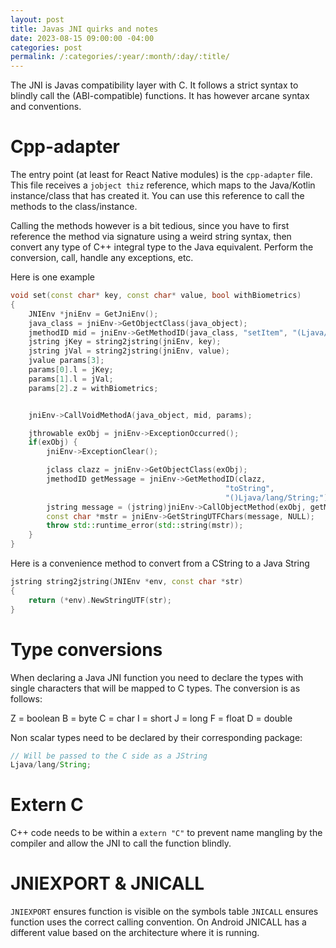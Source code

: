 ```yaml
---
layout: post
title: Javas JNI quirks and notes
date: 2023-08-15 09:00:00 -04:00
categories: post
permalink: /:categories/:year/:month/:day/:title/
---
```


The JNI is Javas compatibility layer with C. It follows a strict syntax to blindly call the (ABI-compatible) functions. It has however arcane syntax and conventions.

# Cpp-adapter

The entry point (at least for React Native modules) is the `cpp-adapter` file. This file receives a `jobject thiz` reference, which maps to the Java/Kotlin instance/class that has created it. You can use this reference to call the methods to the class/instance.

Calling the methods however is a bit tedious, since you have to first reference the method via signature using a weird string syntax, then convert any type of C++ integral type to the Java equivalent. Perform the conversion, call, handle any exceptions, etc.

Here is one example

```C++
void set(const char* key, const char* value, bool withBiometrics)
{
    JNIEnv *jniEnv = GetJniEnv();
    java_class = jniEnv->GetObjectClass(java_object);
    jmethodID mid = jniEnv->GetMethodID(java_class, "setItem", "(Ljava/lang/String;Ljava/lang/String;Z)V");
    jstring jKey = string2jstring(jniEnv, key);
    jstring jVal = string2jstring(jniEnv, value);
    jvalue params[3];
    params[0].l = jKey;
    params[1].l = jVal;
    params[2].z = withBiometrics;


    jniEnv->CallVoidMethodA(java_object, mid, params);

    jthrowable exObj = jniEnv->ExceptionOccurred();
    if(exObj) {
        jniEnv->ExceptionClear();

        jclass clazz = jniEnv->GetObjectClass(exObj);
        jmethodID getMessage = jniEnv->GetMethodID(clazz,
                                                "toString",
                                                "()Ljava/lang/String;");
        jstring message = (jstring)jniEnv->CallObjectMethod(exObj, getMessage);
        const char *mstr = jniEnv->GetStringUTFChars(message, NULL);
        throw std::runtime_error(std::string(mstr));
    }
}
```

Here is a convenience method to convert from a CString to a Java String

```c++
jstring string2jstring(JNIEnv *env, const char *str)
{
    return (*env).NewStringUTF(str);
}
```

# Type conversions

When declaring a Java JNI function you need to declare the types with single characters that will be mapped to C types. The conversion is as follows:

Z = boolean
B = byte
C = char
I = short
J = long
F = float
D = double

Non scalar types need to be declared by their corresponding package:

```java
// Will be passed to the C side as a JString
Ljava/lang/String;
```

# Extern C

C++ code needs to be within a `extern "C"` to prevent name mangling by the compiler and allow the JNI to call the function blindly.

# JNIEXPORT & JNICALL

`JNIEXPORT` ensures function is visible on the symbols table
`JNICALL` ensures function uses the correct calling convention. On Android JNICALL has a different value based on the architecture where it is running.
